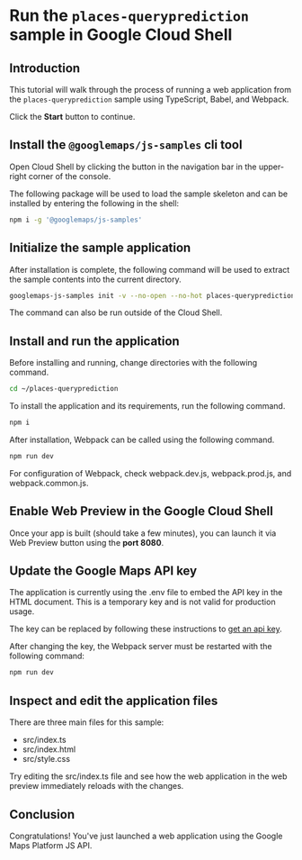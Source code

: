 # Run the `places-queryprediction` sample in Google Cloud Shell

<walkthrough-tutorial-duration duration="10"/>

## Introduction

This tutorial will walk through the process of running a web application from
the `places-queryprediction` sample using TypeScript, Babel, and Webpack.

Click the **Start** button to continue.

## Install the `@googlemaps/js-samples` cli tool

Open Cloud Shell by clicking the
<walkthrough-cloud-shell-icon></walkthrough-cloud-shell-icon> button in the
navigation bar in the upper-right corner of the console.

The following package will be used to load the sample skeleton and can be
installed by entering the following in the shell:

```bash
npm i -g '@googlemaps/js-samples'
```

## Initialize the sample application

After installation is complete, the following command will be used to extract
the sample contents into the current directory.

```bash
googlemaps-js-samples init -v --no-open --no-hot places-queryprediction ~/places-queryprediction
```

The command can also be run outside of the Cloud Shell.

## Install and run the application

Before installing and running, change directories with the following command.

```bash
cd ~/places-queryprediction
```

To install the application and its requirements, run the following command.

```bash
npm i
```

After installation, Webpack can be called using the following command.

```bash
npm run dev
```

For configuration of Webpack, check
<walkthrough-editor-open-file filePath="~/places-queryprediction/webpack.dev.js">webpack.dev.js</walkthrough-editor-open-file>,
<walkthrough-editor-open-file filePath="~/places-queryprediction/webpack.prod.js">webpack.prod.js</walkthrough-editor-open-file>,
and
<walkthrough-editor-open-file filePath="~/places-queryprediction/webpack.common.js">webpack.common.js</walkthrough-editor-open-file>.

## Enable Web Preview in the Google Cloud Shell

Once your app is built (should take a few minutes), you can launch it via
<walkthrough-spotlight-pointer target="cloudshell" spotlightId="devshell-web-preview-button">Web
Preview button</walkthrough-spotlight-pointer> using the **port 8080**.

## Update the Google Maps API key

The application is currently using the
<walkthrough-editor-open-file filePath="~/places-queryprediction/.env">.env</walkthrough-editor-open-file>
file to embed the API key in the HTML document. This is a temporary key and is
not valid for production usage.

The key can be replaced by following these instructions to
[get an api key](https://developers.google.com/maps/documentation/javascript/get-api-key).

After changing the key, the Webpack server must be restarted with the following
command:

```bash
npm run dev
```

## Inspect and edit the application files

There are three main files for this sample:

*   <walkthrough-editor-open-file filePath="~/places-queryprediction/src/index.ts">src/index.ts</walkthrough-editor-open-file>
*   <walkthrough-editor-open-file filePath="~/places-queryprediction/src/index.html">src/index.html</walkthrough-editor-open-file>
*   <walkthrough-editor-open-file filePath="~/places-queryprediction/src/style.css">src/style.css</walkthrough-editor-open-file>

Try editing the <walkthrough-editor-open-file filePath="~/places-queryprediction/src/index.ts">src/index.ts</walkthrough-editor-open-file> file and see how the web application in the web preview immediately reloads with the changes.

## Conclusion

<walkthrough-conclusion-trophy></walkthrough-conclusion-trophy>

Congratulations! You've just launched a web application using the Google Maps
Platform JS API.
